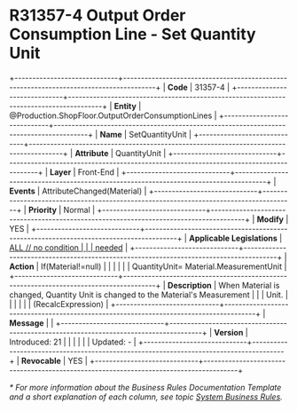 ﻿---
erp.type: front-end-business-rule
erp.entity: Production.ShopFloor.OutputOrderConsumptionLines
---

# R31357-4 Output Order Consumption Line - Set Quantity Unit
+-----------------------------+---------------------------------------------------------------------------------------+
| **Code**                    | 31357-4                                                                               |
+-----------------------------+---------------------------------------------------------------------------------------+
| **Entity**                  | @Production.ShopFloor.OutputOrderConsumptionLines                                                            |
+-----------------------------+---------------------------------------------------------------------------------------+
| **Name**                    | SetQuantityUnit                                                                       |
+-----------------------------+---------------------------------------------------------------------------------------+
| **Attribute**               | QuantityUnit                                                                          |
+-----------------------------+---------------------------------------------------------------------------------------+
| **Layer**                   | Front-End                                                                             |
+-----------------------------+---------------------------------------------------------------------------------------+
| **Events**                  | AttributeChanged(Material)                                                            |
+-----------------------------+---------------------------------------------------------------------------------------+
| **Priority**                | Normal                                                                                |
+-----------------------------+---------------------------------------------------------------------------------------+
| **Modify**                  | YES                                                                                   |
+-----------------------------+---------------------------------------------------------------------------------------+
| **Applicable Legislations** | [ALL // no condition                                                                  |
|                             | needed](https://confluence.erp.net/display/techdoc/Country+Specific+Functionality)    |
+-----------------------------+---------------------------------------------------------------------------------------+
| **Action**                  | If(Material!=null)                                                                    |
|                             |                                                                                       |
|                             | QuantityUnit= Material.MeasurementUnit                                                |
+-----------------------------+---------------------------------------------------------------------------------------+
| **Description**             | When Material is changed, Quantity Unit is changed to the Material\'s Measurement     |
|                             | Unit.                                                                                 |
|                             |                                                                                       |
|                             | (RecalcExpression)                                                                    |
+-----------------------------+---------------------------------------------------------------------------------------+
| **Message**                 |                                                                                       |
+-----------------------------+---------------------------------------------------------------------------------------+
| **Version**                 | Introduced: 21                                                                        |
|                             |                                                                                       |
|                             | Updated: -                                                                            |
+-----------------------------+---------------------------------------------------------------------------------------+
| **Revocable**               | YES                                                                                   |
+-----------------------------+---------------------------------------------------------------------------------------+

*\* For more information about the Business Rules Documentation Template and a short explanation of each column, see
topic [System Business Rules](../templates/template-description-system-business-rules.md).*

  

  
